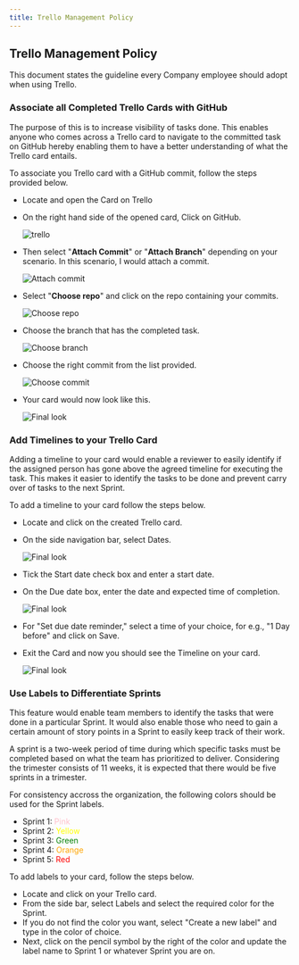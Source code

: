 ```yaml
---
title: Trello Management Policy
---
```


## Trello Management Policy

This document states the guideline every Company employee should adopt when using Trello.

### Associate all Completed Trello Cards with GitHub

The purpose of this is to increase visibility of tasks done. This enables anyone who comes across a
Trello card to navigate to the committed task on GitHub hereby enabling them to have a better
understanding of what the Trello card entails.

To associate you Trello card with a GitHub commit, follow the steps provided below.

- Locate and open the Card on Trello

- On the right hand side of the opened card, Click on GitHub.

  ![trello](/trellocardcapture.png)

- Then select "**Attach Commit**" or "**Attach Branch**" depending on your scenario. In this
  scenario, I would attach a commit.

  ![Attach commit](/attachcommit.png)

- Select "**Choose repo**" and click on the repo containing your commits.

  ![Choose repo](/chooserepo.png)

- Choose the branch that has the completed task.

  ![Choose branch](/choosebranch.png)

- Choose the right commit from the list provided.

  ![Choose commit](/choosecommit.png)

- Your card would now look like this.

  ![Final look](/finalcardlook.png)

### Add Timelines to your Trello Card

Adding a timeline to your card would enable a reviewer to easily identify if the assigned person has
gone above the agreed timeline for executing the task. This makes it easier to identify the tasks to
be done and prevent carry over of tasks to the next Sprint.

To add a timeline to your card follow the steps below.

- Locate and click on the created Trello card.
- On the side navigation bar, select Dates.

  ![Final look](/timeline1.png)

- Tick the Start date check box and enter a start date.
- On the Due date box, enter the date and expected time of completion.

  ![Final look](/timeline2.png)

- For "Set due date reminder," select a time of your choice, for e.g., "1 Day before" and click on
  Save.
- Exit the Card and now you should see the Timeline on your card.

  ![Final look](/timeline3.png)

### Use Labels to Differentiate Sprints

This feature would enable team members to identify the tasks that were done in a particular Sprint.
It would also enable those who need to gain a certain amount of story points in a Sprint to easily
keep track of their work.

A sprint is a two-week period of time during which specific tasks must be completed based on what
the team has prioritized to deliver. Considering the trimester consists of 11 weeks, it is expected
that there would be five sprints in a trimester.

For consistency accross the organization, the following colors should be used for the Sprint labels.

- Sprint 1: <span style="color: pink;">Pink</span>
- Sprint 2: <span style="color: yellow;">Yellow</span>
- Sprint 3: <span style="color: green;">Green</span>
- Sprint 4: <span style="color: orange;">Orange</span>
- Sprint 5: <span style="color: red;">Red</span>

To add labels to your card, follow the steps below.

- Locate and click on your Trello card.
- From the side bar, select Labels and select the required color for the Sprint.
- If you do not find the color you want, select "Create a new label" and type in the color of
  choice.
- Next, click on the pencil symbol by the right of the color and update the label name to Sprint 1
  or whatever Sprint you are on.
